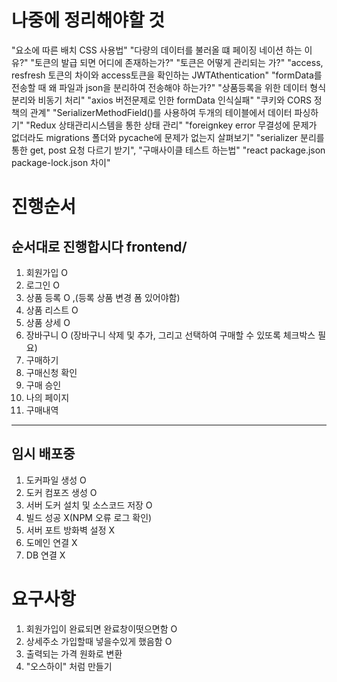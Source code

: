 # 나중에 정리해야할 것
"요소에 따른 배치 CSS 사용법"
"다량의 데이터를 불러올 떄 페이징 네이션 하는 이유?"
"토큰의 발급 되면 어디에 존재하는가?"
"토큰은 어떻게 관리되는 가?"
"access, resfresh 토큰의 차이와 access토큰을 확인하는 JWTAthentication"
"formData를 전송할 때 왜 파일과 json을 분리하여 전송해야 하는가?"
"상품등록을 위한 데이터 형식 분리와 비동기 처리"
"axios 버전문제로 인한 formData 인식실패"
"쿠키와 CORS 정책의 관계"
"SerializerMethodField()를 사용하여 두개의 테이블에서 데이터 파싱하기"
"Redux 상태관리시스템을 통한 상태 관리"
"foreignkey error 무결성에 문제가 없더라도 migrations 폴더와 pycache에 문제가 없는지 살펴보기"
"serializer 분리를 통한 get, post 요청 다르기 받기",
"구매사이클 테스트 하는법"
"react package.json package-lock.json 차이"


# 진행순서
## 순서대로 진행합시다 frontend/
1. 회원가입 O
2. 로그인 O
3. 상품 등록 O ,(등록 상품 변경 폼 있어야함)
4. 상품 리스트 O
5. 상품 상세 O 
6. 장바구니 O (장바구니 삭제 및 추가, 그리고 선택하여 구매할 수 있또록 체크박스 필요)
7. 구매하기
8. 구매신청 확인
9.  구매 승인
10. 나의 페이지
11. 구매내역


-------------------------------
## 임시 배포중
1. 도커파일 생성 O
2. 도커 컴포즈 생성 O
3. 서버 도커 설치 및 소스코드 저장 O
4. 빌드 성공 X(NPM 오류 로그 확인)
5. 서버 포트 방화벽 설정 X
6. 도메인 연결 X
7. DB 연결 X

# 요구사항
1. 회원가입이 완료되면 완료창이떳으면함 O
2. 상세주소 가입할때 넣을수있게 했음함 O
3. 출력되는 가격 원화로 변환
4. "오스하이" 처럼 만들기